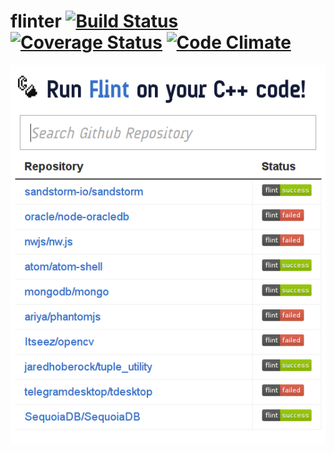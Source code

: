 # flinter [![Build Status](https://travis-ci.org/lukasmartinelli/flinter.svg)](https://travis-ci.org/lukasmartinelli/flinter) [![Coverage Status](https://coveralls.io/repos/lukasmartinelli/flinter/badge.svg)](https://coveralls.io/r/lukasmartinelli/flinter) [![Code Climate](https://codeclimate.com/github/lukasmartinelli/flinter/badges/gpa.svg)](https://codeclimate.com/github/lukasmartinelli/flinter)

![Screenshot of Flinter](screenshot.png)
